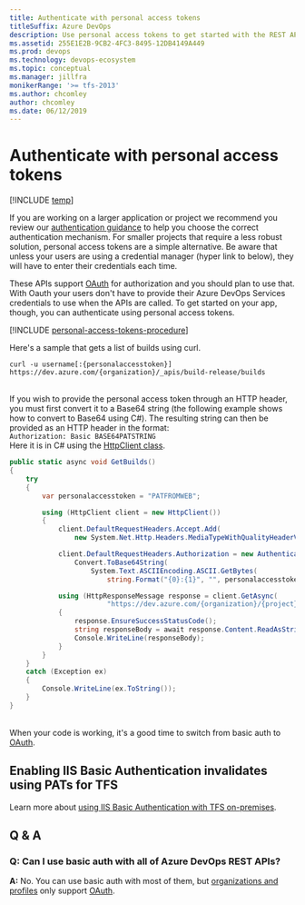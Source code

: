 ```yaml
---
title: Authenticate with personal access tokens 
titleSuffix: Azure DevOps
description: Use personal access tokens to get started with the REST APIs for Azure DevOps Services.
ms.assetid: 255E1E2B-9CB2-4FC3-8495-12DB4149A449
ms.prod: devops
ms.technology: devops-ecosystem
ms.topic: conceptual
ms.manager: jillfra
monikerRange: '>= tfs-2013'
ms.author: chcomley
author: chcomley
ms.date: 06/12/2019
---
```


# Authenticate with personal access tokens

[!INCLUDE [temp](../../../_shared/version-ts-tfs-2015-2016.md)]

If you are working on a larger application or project we recommend you review our [authentication guidance](authentication-guidance.md) to help you choose the correct authentication mechanism. For smaller projects that require a less robust solution, personal access tokens are a simple alternative. Be aware that unless your users are using a credential manager (hyper link to below), they will have to enter their credentials each time.

These APIs support [OAuth](oauth.md) for authorization and you should plan to use that. With Oauth your users 
don't have to provide their Azure DevOps Services credentials to use when the APIs are called.
To get started on your app, though, you can authenticate using personal access tokens.

[!INCLUDE [personal-access-tokens-procedure](../../../repos/git/_shared/personal-access-tokens.md)]

Here's a sample that gets a list of builds using curl.
<br/>
```
curl -u username[:{personalaccesstoken}] https://dev.azure.com/{organization}/_apis/build-release/builds
```
<br/>
If you wish to provide the personal access token through an HTTP header, you must first convert it to a Base64 string (the following example shows how to convert to Base64 using C#).  The resulting string can then be provided as an HTTP header in the format:
<br/>
<code>Authorization: Basic BASE64PATSTRING</code> 
<br/>
Here it is in C# using the <a href="/previous-versions/visualstudio/hh193681(v=vs.118)" data-raw-source="[HttpClient class](/previous-versions/visualstudio/hh193681(v=vs.118))">HttpClient class</a>.
<br/>

```cs
public static async void GetBuilds()
{
    try
    {
        var personalaccesstoken = "PATFROMWEB";

        using (HttpClient client = new HttpClient())
        {
            client.DefaultRequestHeaders.Accept.Add(
                new System.Net.Http.Headers.MediaTypeWithQualityHeaderValue("application/json"));

            client.DefaultRequestHeaders.Authorization = new AuthenticationHeaderValue("Basic",
                Convert.ToBase64String(
                    System.Text.ASCIIEncoding.ASCII.GetBytes(
                        string.Format("{0}:{1}", "", personalaccesstoken))));

            using (HttpResponseMessage response = client.GetAsync(
                        "https://dev.azure.com/{organization}/{project}/_apis/build/builds?api-version=5.0").Result)
            {
                response.EnsureSuccessStatusCode();
                string responseBody = await response.Content.ReadAsStringAsync();
                Console.WriteLine(responseBody);
            }
        }
    }
    catch (Exception ex)
    {
        Console.WriteLine(ex.ToString());
    }
}
```
<br/>
When your code is working, it&#39;s a good time to switch from basic auth to <a href="oauth.md" data-raw-source="[OAuth](oauth.md)">OAuth</a>.


## Enabling IIS Basic Authentication invalidates using PATs for TFS

Learn more about [using IIS Basic Authentication with TFS on-premises](iis-basic-auth.md).


## Q & A

### Q: Can I use basic auth with all of Azure DevOps REST APIs?

**A:** No. You can use basic auth with most of them, but [organizations and profiles](/rest/api/azure/devops) only support [OAuth](oauth.md).

